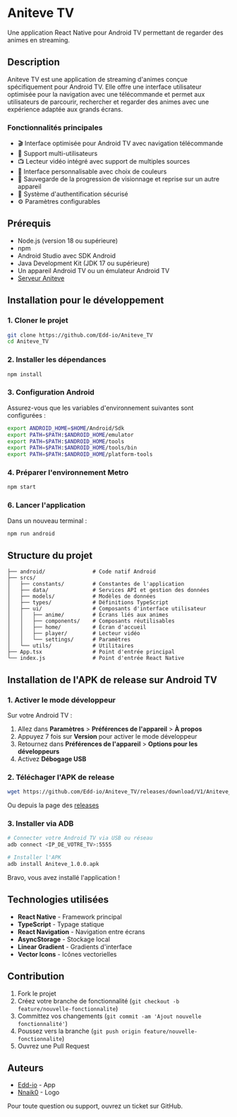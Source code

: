 # Aniteve TV

Une application React Native pour Android TV permettant de regarder des animes en streaming.

## Description

Aniteve TV est une application de streaming d'animes conçue spécifiquement pour Android TV. Elle offre une interface utilisateur optimisée pour la navigation avec une télécommande et permet aux utilisateurs de parcourir, rechercher et regarder des animes avec une expérience adaptée aux grands écrans.

### Fonctionnalités principales

- 🎬 Interface optimisée pour Android TV avec navigation télécommande
- 👥 Support multi-utilisateurs
- 📺 Lecteur vidéo intégré avec support de multiples sources
- 🎨 Interface personnalisable avec choix de couleurs
- 💾 Sauvegarde de la progression de visionnage et reprise sur un autre appareil
- 🔐 Système d'authentification sécurisé
- ⚙️ Paramètres configurables

## Prérequis

- Node.js (version 18 ou supérieure)
- npm
- Android Studio avec SDK Android
- Java Development Kit (JDK 17 ou supérieure)
- Un appareil Android TV ou un émulateur Android TV
- [Serveur Aniteve](https://github.com/Edd-io/Aniteve)

## Installation pour le développement

### 1. Cloner le projet

```bash
git clone https://github.com/Edd-io/Aniteve_TV
cd Aniteve_TV
```

### 2. Installer les dépendances

```bash
npm install
```

### 3. Configuration Android

Assurez-vous que les variables d'environnement suivantes sont configurées :

```bash
export ANDROID_HOME=$HOME/Android/Sdk
export PATH=$PATH:$ANDROID_HOME/emulator
export PATH=$PATH:$ANDROID_HOME/tools
export PATH=$PATH:$ANDROID_HOME/tools/bin
export PATH=$PATH:$ANDROID_HOME/platform-tools
```

### 4. Préparer l'environnement Metro

```bash
npm start
```

### 6. Lancer l'application

Dans un nouveau terminal :

```bash
npm run android
```

## Structure du projet

```
├── android/               # Code natif Android
├── srcs/
│   ├── constants/         # Constantes de l'application
│   ├── data/              # Services API et gestion des données
│   ├── models/            # Modèles de données
│   ├── types/             # Définitions TypeScript
│   ├── ui/                # Composants d'interface utilisateur
│   │   ├── anime/         # Écrans liés aux animes
│   │   ├── components/    # Composants réutilisables
│   │   ├── home/          # Écran d'accueil
│   │   ├── player/        # Lecteur vidéo
│   │   └── settings/      # Paramètres
│   └── utils/             # Utilitaires
├── App.tsx                # Point d'entrée principal
└── index.js               # Point d'entrée React Native
```

## Installation de l'APK de release sur Android TV

### 1. Activer le mode développeur

Sur votre Android TV :
1. Allez dans **Paramètres** > **Préférences de l'appareil** > **À propos**
2. Appuyez 7 fois sur **Version** pour activer le mode développeur
3. Retournez dans **Préférences de l'appareil** > **Options pour les développeurs**
4. Activez **Débogage USB**

### 2. Téléchager l'APK de release

```bash
wget https://github.com/Edd-io/Aniteve_TV/releases/download/V1/Aniteve_1.0.0.apk
```

Ou depuis la page des [releases](https://github.com/Edd-io/Aniteve_TV/releases/tag/V1)

### 3. Installer via ADB

```bash
# Connecter votre Android TV via USB ou réseau
adb connect <IP_DE_VOTRE_TV>:5555

# Installer l'APK
adb install Aniteve_1.0.0.apk
```

Bravo, vous avez installé l'application !

## Technologies utilisées

- **React Native** - Framework principal
- **TypeScript** - Typage statique
- **React Navigation** - Navigation entre écrans
- **AsyncStorage** - Stockage local
- **Linear Gradient** - Gradients d'interface
- **Vector Icons** - Icônes vectorielles

## Contribution

1. Fork le projet
2. Créez votre branche de fonctionnalité (`git checkout -b feature/nouvelle-fonctionnalite`)
3. Committez vos changements (`git commit -am 'Ajout nouvelle fonctionnalité'`)
4. Poussez vers la branche (`git push origin feature/nouvelle-fonctionnalite`)
5. Ouvrez une Pull Request

## Auteurs
- [Edd-io](https://github.com/Edd-io) - App
- [Nnaik0](https://github.com/Nnaik0) - Logo 

Pour toute question ou support, ouvrez un ticket sur GitHub.